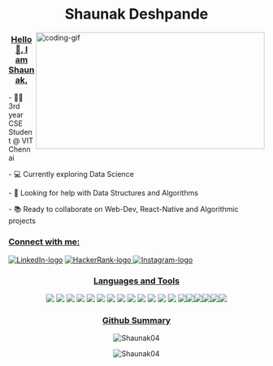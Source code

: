 <h1 align="center">Shaunak Deshpande</h1>
<img align="right" alt="coding-gif" width="450" height="230" src="https://codemyui.com/wp-content/uploads/2017/03/hero-section-animation.gif">

<h3 align="center"><u>Hello 👋, I am Shaunak,</u></h3>
- 👨‍🎓 3rd year CSE Student @ VIT Chennai
<p></p>
- 💻	Currently exploring Data Science 
<p></p>
- 👀 Looking for help with Data Structures and Algorithms
</p>
- 📚 Ready to collaborate on Web-Dev, React-Native and Algorithmic projects

<h3 ><u>Connect with me:</u></h3><p ><a href="https://www.linkedin.com/in/shaunak-deshpande-0340a71a6/"><img src="https://img.shields.io/badge/LinkedIn-0077B5?style=for-the-badge&logo=linkedin&logoColor=white"/ alt="LinkedIn-logo"></a>                       <a href="https://www.hackerrank.com/shaunak_04?hr_r=1"><img src="https://img.shields.io/badge/-Hackerrank-2EC866?style=for-the-badge&logo=HackerRank&logoColor=white"/ alt="HackerRank-logo">                        </a><a href="https://discord.com/channels/Skrull#0615"><img src="https://img.shields.io/badge/Discord-7289DA?style=for-the-badge&logo=discord&logoColor=white"/ alt="Instagram-logo"></a>
  
</p>

<p></p>
<h3 align="center"><u>Languages and Tools</u></h3>
<p align="center"><img src="https://img.shields.io/badge/Python-FFD43B?style=for-the-badge&logo=python&logoColor=darkgreen" /> <img src="https://img.shields.io/badge/C-00599C?style=for-the-badge&logo=c&logoColor=white" /> <img src="https://img.shields.io/badge/C%2B%2B-00599C?style=for-the-badge&logo=c%2B%2B&logoColor=white" /> <img src="https://img.shields.io/badge/Java-ED8B00?style=for-the-badge&logo=java&logoColor=white" /> <img src="https://img.shields.io/badge/HTML-239120?style=for-the-badge&logo=html5&logoColor=white"/> <img src="https://img.shields.io/badge/CSS3-1572B6?style=for-the-badge&logo=css3&logoColor=white" /> <img src="https://img.shields.io/badge/Bootstrap-563D7C?style=for-the-badge&logo=bootstrap&logoColor=white" /> <img src="	https://img.shields.io/badge/JavaScript-323330?style=for-the-badge&logo=javascript&logoColor=F7DF1E" />  <img src="https://img.shields.io/badge/Flask-000000?style=for-the-badge&logo=flask&logoColor=white" /> <img src="https://img.shields.io/badge/firebase-ffca28?style=for-the-badge&logo=firebase&logoColor=black" /> <img src="https://img.shields.io/badge/Canva-%2300C4CC.svg?&style=for-the-badge&logo=Canva&logoColor=white" /> <img src="https://img.shields.io/badge/Sass-CC6699?style=for-the-badge&logo=sass&logoColor=white" /> <img src="https://img.shields.io/badge/MongoDB-4EA94B?style=for-the-badge&logo=mongodb&logoColor=white" />  <img src="https://img.shields.io/badge/PHP-777BB4?style=for-the-badge&logo=php&logoColor=white" /><img src="https://img.shields.io/badge/MySQL-00000F?style=for-the-badge&logo=mysql&logoColor=white" /><img src="https://img.shields.io/badge/React_Native-20232A?style=for-the-badge&logo=react&logoColor=61DAFB" /><img src="https://img.shields.io/badge/Express.js-000000?style=for-the-badge&logo=express&logoColor=white" /><img src="https://img.shields.io/badge/R-276DC3?style=for-the-badge&logo=r&logoColor=white" /><img src="https://img.shields.io/badge/OpenCV-27338e?style=for-the-badge&logo=OpenCV&logoColor=white" />  </p>


<h3 align="center"><u>Github Summary</u></h3>

<p align="center"><img align="center" src="https://github-readme-stats.vercel.app/api/top-langs/?username=Shaunak04&langs_count=8&layout=compact&theme=highcontrast" alt="Shaunak04" /></p>

<p align="center"><img align="center" src="https://github-readme-stats.vercel.app/api?username=Shaunak04&show_icons=true&theme=highcontrast" alt="Shaunak04" /></p>


